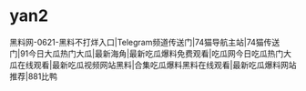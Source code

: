 # yan2
黑料网-0621-黑料不打烊入口|Telegram频道传送门|74猫导航主站|74猫传送门|91今日大瓜热门大瓜|最新海角|最新吃瓜爆料免费观看|吃瓜网今日吃瓜热门大瓜在线观看|最新吃瓜视频网站黑料|合集吃瓜爆料黑料在线观看|最新吃瓜爆料网站推荐|881比鸭
